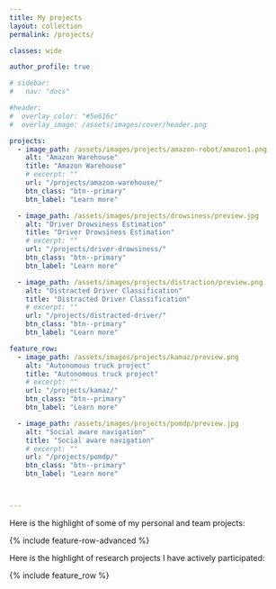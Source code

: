 ```yaml
---
title: My projects
layout: collection
permalink: /projects/

classes: wide

author_profile: true

# sidebar:
#   nav: "docs"

#header:
#  overlay_color: "#5e616c"
#  overlay_image: /assets/images/cover/header.png

projects: 
  - image_path: /assets/images/projects/amazon-robot/amazon1.png
    alt: "Amazon Warehouse"
    title: "Amazon Warehouse" 
    # excerpt: ""
    url: "/projects/amazon-warehouse/"
    btn_class: "btn--primary"
    btn_label: "Learn more"

  - image_path: /assets/images/projects/drowsiness/preview.jpg
    alt: "Driver Drowsiness Estimation"
    title: "Driver Drowsiness Estimation"
    # excerpt: ""
    url: "/projects/driver-drowsiness/"
    btn_class: "btn--primary"
    btn_label: "Learn more"

  - image_path: /assets/images/projects/distraction/preview.png
    alt: "Distracted Driver Classification"
    title: "Distracted Driver Classification"
    # excerpt: ""
    url: "/projects/distracted-driver/"
    btn_class: "btn--primary"
    btn_label: "Learn more"   

feature_row:
  - image_path: /assets/images/projects/kamaz/preview.png
    alt: "Autonomous truck project"
    title: "Autonomous truck project"
    # excerpt: ""
    url: "/projects/kamaz/"
    btn_class: "btn--primary"
    btn_label: "Learn more"

  - image_path: /assets/images/projects/pomdp/preview.jpg
    alt: "Social aware navigation"
    title: "Social aware navigation"
    # excerpt: ""
    url: "/projects/pomdp/"
    btn_class: "btn--primary"
    btn_label: "Learn more"



---
```


Here is the highlight of some of my personal and team projects:

{% include feature-row-advanced %}

Here is the highlight of research projects I have actively participated:

{% include feature_row %}
